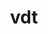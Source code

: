 ---
title: "vdt"
layout: cache
categories: [package, develop]
meta: {"compilers": ["gcc@=11.4.0"], "num_specs": 9, "num_specs_by_stack": {"hep": 9, "root": 9}, "oss": ["ubuntu22.04"], "platforms": ["linux"], "stacks": ["hep", "root"], "targets": ["x86_64_v3"], "versions": ["0.4.4"]}
spec_details: [{"compiler": "gcc@=11.4.0", "hash": "37hgvmamq4thdq4o7rrbmpufqcwkczwb", "os": "ubuntu22.04", "platform": "linux", "size": "-", "stacks": ["hep", "root"], "target": "x86_64_v3", "variants": ["build_system=cmake", "build_type=Release", "generator=make", "~ipo", "~preload"], "versions": ["0.4.4"]}, {"compiler": "gcc@=11.4.0", "hash": "4xd7x4a6viefq3ny4o46jejc4meekfpt", "os": "ubuntu22.04", "platform": "linux", "size": "-", "stacks": ["hep", "root"], "target": "x86_64_v3", "variants": ["build_system=cmake", "build_type=Release", "generator=make", "~ipo", "~preload"], "versions": ["0.4.4"]}, {"compiler": "gcc@=11.4.0", "hash": "apao3piesv4o6tgzlfwguwutl343fskx", "os": "ubuntu22.04", "platform": "linux", "size": "-", "stacks": ["hep", "root"], "target": "x86_64_v3", "variants": ["build_system=cmake", "build_type=Release", "generator=make", "~ipo", "~preload"], "versions": ["0.4.4"]}, {"compiler": "gcc@=11.4.0", "hash": "c6233pdbgnfytfbysnpqx6m2uwjq4r3n", "os": "ubuntu22.04", "platform": "linux", "size": "-", "stacks": ["hep", "root"], "target": "x86_64_v3", "variants": ["build_system=cmake", "build_type=Release", "generator=make", "~ipo", "~preload"], "versions": ["0.4.4"]}, {"compiler": "gcc@=11.4.0", "hash": "gnqfn5heh3hmll46xw2ii53o2wtzxlip", "os": "ubuntu22.04", "platform": "linux", "size": "-", "stacks": ["hep", "root"], "target": "x86_64_v3", "variants": ["build_system=cmake", "build_type=Release", "generator=make", "~ipo", "~preload"], "versions": ["0.4.4"]}, {"compiler": "gcc@=11.4.0", "hash": "s5owcncoupoyrgfwmmblypjzsbfkoepb", "os": "ubuntu22.04", "platform": "linux", "size": "-", "stacks": ["hep", "root"], "target": "x86_64_v3", "variants": ["build_system=cmake", "build_type=Release", "generator=make", "~ipo", "~preload"], "versions": ["0.4.4"]}, {"compiler": "gcc@=11.4.0", "hash": "syz2wd3fgb5g6lktsvfymlatxp7j5kj2", "os": "ubuntu22.04", "platform": "linux", "size": "-", "stacks": ["hep", "root"], "target": "x86_64_v3", "variants": ["build_system=cmake", "build_type=Release", "generator=make", "~ipo", "~preload"], "versions": ["0.4.4"]}, {"compiler": "gcc@=11.4.0", "hash": "yihxzqia5c5k73tvb7od5l4crjqtbkrk", "os": "ubuntu22.04", "platform": "linux", "size": "-", "stacks": ["hep", "root"], "target": "x86_64_v3", "variants": ["build_system=cmake", "build_type=Release", "generator=make", "~ipo", "~preload"], "versions": ["0.4.4"]}, {"compiler": "gcc@=11.4.0", "hash": "ywzwdplxynwg66m7hbrif5bodqofdsbu", "os": "ubuntu22.04", "platform": "linux", "size": "-", "stacks": ["hep", "root"], "target": "x86_64_v3", "variants": ["build_system=cmake", "build_type=Release", "generator=make", "~ipo", "~preload"], "versions": ["0.4.4"]}]
---